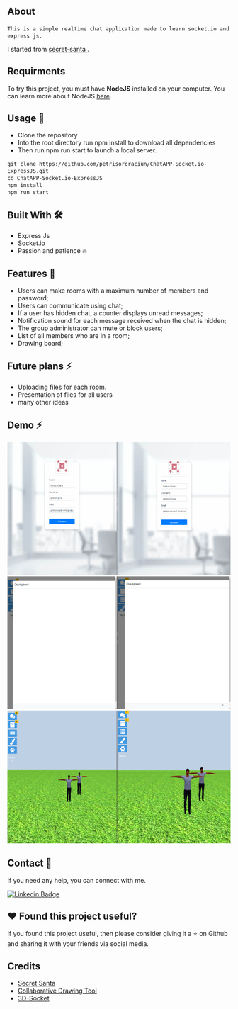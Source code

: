 ## About 
    This is a simple realtime chat application made to learn socket.io and express js.
I started from <a href="https://github.com/stefanalexlupu/secret-santa"> secret-santa </a>.

## Requirments 
To try this project, you must have **NodeJS** installed on your computer. You can learn more about NodeJS [here](https://github.com/nodejs/node).

## Usage 🧐
- Clone the repository
- Into the root directory run npm install to download all dependencies
- Then run npm run start to launch a local server.


```
git clone https://github.com/petrisorcraciun/ChatAPP-Socket.io-ExpressJS.git
cd ChatAPP-Socket.io-ExpressJS
npm install
npm run start
```

## Built With 🛠
- Express Js
- Socket.io 
- Passion and patience 🔥


## Features 📝

- Users can make rooms with a maximum number of members and password;
- Users can communicate using chat;
- If a user has hidden chat, a counter displays unread messages;
- Notification sound for each message received when the chat is hidden;
- The group administrator can mute or block users;
- List of all members who are in a room;
- Drawing board;


## Future plans  ⚡

- Uploading files for each room.
- Presentation of files for all users
- many other ideas

## Demo  ⚡

<img src="https://raw.githubusercontent.com/petrisorcraciun/ChatAPP-Socket.io-ExpressJS/main/images/gif.gif" height="300px" >
<img src="https://raw.githubusercontent.com/petrisorcraciun/ChatAPP-Socket.io-ExpressJS/main/images/gif2.gif" height="300px" >
<img src="https://raw.githubusercontent.com/petrisorcraciun/3DChat-SocketIO-ExpressJs-ThreeJS/main/images/gif3.gif" height="300px" >

## Contact 📝
If you need any help, you can connect with me.

[![Linkedin Badge](https://img.shields.io/badge/-CrăciunPetrișor-blue?style=flat-square&logo=Linkedin&logoColor=white&link=https://www.linkedin.com/in/crăciun-petrișor/)](https://www.linkedin.com/in/crăciun-petrișor/)


## :heart: Found this project useful?

If you found this project useful, then please consider giving it a :star: on Github and sharing it with your friends via social media.

## Credits

- <a href="https://github.com/stefanalexlupu/secret-santa"> Secret Santa </a>
- <a href="https://github.com/prajwalx/collaborative-drawing-tool"> Collaborative Drawing Tool </a>
- <a href="https://github.com/naotaro0123/3D-Socket">3D-Socket</a>
